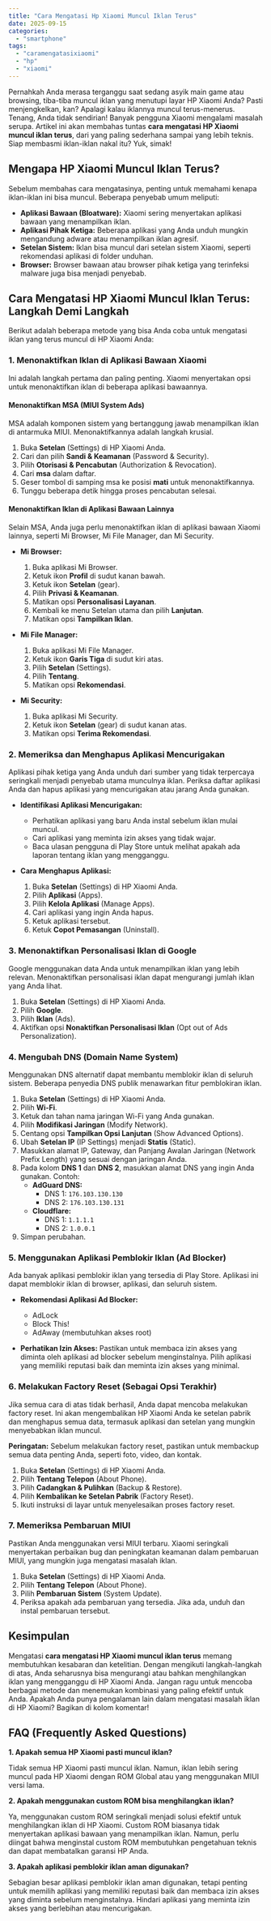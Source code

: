 ```yaml
---
title: "Cara Mengatasi Hp Xiaomi Muncul Iklan Terus"
date: 2025-09-15
categories: 
  - "smartphone"
tags: 
  - "caramengatasixiaomi"
  - "hp"
  - "xiaomi"
---
```


Pernahkah Anda merasa terganggu saat sedang asyik main game atau browsing, tiba-tiba muncul iklan yang menutupi layar HP Xiaomi Anda? Pasti menjengkelkan, kan? Apalagi kalau iklannya muncul terus-menerus. Tenang, Anda tidak sendirian! Banyak pengguna Xiaomi mengalami masalah serupa. Artikel ini akan membahas tuntas **cara mengatasi HP Xiaomi muncul iklan terus**, dari yang paling sederhana sampai yang lebih teknis. Siap membasmi iklan-iklan nakal itu? Yuk, simak!

## Mengapa HP Xiaomi Muncul Iklan Terus?

Sebelum membahas cara mengatasinya, penting untuk memahami kenapa iklan-iklan ini bisa muncul. Beberapa penyebab umum meliputi:

- **Aplikasi Bawaan (Bloatware):** Xiaomi sering menyertakan aplikasi bawaan yang menampilkan iklan.
- **Aplikasi Pihak Ketiga:** Beberapa aplikasi yang Anda unduh mungkin mengandung adware atau menampilkan iklan agresif.
- **Setelan Sistem:** Iklan bisa muncul dari setelan sistem Xiaomi, seperti rekomendasi aplikasi di folder unduhan.
- **Browser:** Browser bawaan atau browser pihak ketiga yang terinfeksi malware juga bisa menjadi penyebab.

## Cara Mengatasi HP Xiaomi Muncul Iklan Terus: Langkah Demi Langkah

Berikut adalah beberapa metode yang bisa Anda coba untuk mengatasi iklan yang terus muncul di HP Xiaomi Anda:

### 1\. Menonaktifkan Iklan di Aplikasi Bawaan Xiaomi

Ini adalah langkah pertama dan paling penting. Xiaomi menyertakan opsi untuk menonaktifkan iklan di beberapa aplikasi bawaannya.

#### Menonaktifkan MSA (MIUI System Ads)

MSA adalah komponen sistem yang bertanggung jawab menampilkan iklan di antarmuka MIUI. Menonaktifkannya adalah langkah krusial.

1. Buka **Setelan** (Settings) di HP Xiaomi Anda.
2. Cari dan pilih **Sandi & Keamanan** (Password & Security).
3. Pilih **Otorisasi & Pencabutan** (Authorization & Revocation).
4. Cari **msa** dalam daftar.
5. Geser tombol di samping msa ke posisi **mati** untuk menonaktifkannya.
6. Tunggu beberapa detik hingga proses pencabutan selesai.

#### Menonaktifkan Iklan di Aplikasi Bawaan Lainnya

Selain MSA, Anda juga perlu menonaktifkan iklan di aplikasi bawaan Xiaomi lainnya, seperti Mi Browser, Mi File Manager, dan Mi Security.

- **Mi Browser:**
    
    1. Buka aplikasi Mi Browser.
    2. Ketuk ikon **Profil** di sudut kanan bawah.
    3. Ketuk ikon **Setelan** (gear).
    4. Pilih **Privasi & Keamanan**.
    5. Matikan opsi **Personalisasi Layanan**.
    6. Kembali ke menu Setelan utama dan pilih **Lanjutan**.
    7. Matikan opsi **Tampilkan Iklan**.
- **Mi File Manager:**
    
    1. Buka aplikasi Mi File Manager.
    2. Ketuk ikon **Garis Tiga** di sudut kiri atas.
    3. Pilih **Setelan** (Settings).
    4. Pilih **Tentang**.
    5. Matikan opsi **Rekomendasi**.
- **Mi Security:**
    
    1. Buka aplikasi Mi Security.
    2. Ketuk ikon **Setelan** (gear) di sudut kanan atas.
    3. Matikan opsi **Terima Rekomendasi**.

### 2\. Memeriksa dan Menghapus Aplikasi Mencurigakan

Aplikasi pihak ketiga yang Anda unduh dari sumber yang tidak terpercaya seringkali menjadi penyebab utama munculnya iklan. Periksa daftar aplikasi Anda dan hapus aplikasi yang mencurigakan atau jarang Anda gunakan.

- **Identifikasi Aplikasi Mencurigakan:**
    
    - Perhatikan aplikasi yang baru Anda instal sebelum iklan mulai muncul.
    - Cari aplikasi yang meminta izin akses yang tidak wajar.
    - Baca ulasan pengguna di Play Store untuk melihat apakah ada laporan tentang iklan yang mengganggu.
- **Cara Menghapus Aplikasi:**
    
    1. Buka **Setelan** (Settings) di HP Xiaomi Anda.
    2. Pilih **Aplikasi** (Apps).
    3. Pilih **Kelola Aplikasi** (Manage Apps).
    4. Cari aplikasi yang ingin Anda hapus.
    5. Ketuk aplikasi tersebut.
    6. Ketuk **Copot Pemasangan** (Uninstall).

### 3\. Menonaktifkan Personalisasi Iklan di Google

Google menggunakan data Anda untuk menampilkan iklan yang lebih relevan. Menonaktifkan personalisasi iklan dapat mengurangi jumlah iklan yang Anda lihat.

1. Buka **Setelan** (Settings) di HP Xiaomi Anda.
2. Pilih **Google**.
3. Pilih **Iklan** (Ads).
4. Aktifkan opsi **Nonaktifkan Personalisasi Iklan** (Opt out of Ads Personalization).

### 4\. Mengubah DNS (Domain Name System)

Menggunakan DNS alternatif dapat membantu memblokir iklan di seluruh sistem. Beberapa penyedia DNS publik menawarkan fitur pemblokiran iklan.

1. Buka **Setelan** (Settings) di HP Xiaomi Anda.
2. Pilih **Wi-Fi**.
3. Ketuk dan tahan nama jaringan Wi-Fi yang Anda gunakan.
4. Pilih **Modifikasi Jaringan** (Modify Network).
5. Centang opsi **Tampilkan Opsi Lanjutan** (Show Advanced Options).
6. Ubah **Setelan IP** (IP Settings) menjadi **Statis** (Static).
7. Masukkan alamat IP, Gateway, dan Panjang Awalan Jaringan (Network Prefix Length) yang sesuai dengan jaringan Anda.
8. Pada kolom **DNS 1** dan **DNS 2**, masukkan alamat DNS yang ingin Anda gunakan. Contoh:
    - **AdGuard DNS:**
        - DNS 1: `176.103.130.130`
        - DNS 2: `176.103.130.131`
    - **Cloudflare:**
        - DNS 1: `1.1.1.1`
        - DNS 2: `1.0.0.1`
9. Simpan perubahan.

### 5\. Menggunakan Aplikasi Pemblokir Iklan (Ad Blocker)

Ada banyak aplikasi pemblokir iklan yang tersedia di Play Store. Aplikasi ini dapat memblokir iklan di browser, aplikasi, dan seluruh sistem.

- **Rekomendasi Aplikasi Ad Blocker:**
    
    - AdLock
    - Block This!
    - AdAway (membutuhkan akses root)
- **Perhatikan Izin Akses:** Pastikan untuk membaca izin akses yang diminta oleh aplikasi ad blocker sebelum menginstalnya. Pilih aplikasi yang memiliki reputasi baik dan meminta izin akses yang minimal.
    

### 6\. Melakukan Factory Reset (Sebagai Opsi Terakhir)

Jika semua cara di atas tidak berhasil, Anda dapat mencoba melakukan factory reset. Ini akan mengembalikan HP Xiaomi Anda ke setelan pabrik dan menghapus semua data, termasuk aplikasi dan setelan yang mungkin menyebabkan iklan muncul.

**Peringatan:** Sebelum melakukan factory reset, pastikan untuk membackup semua data penting Anda, seperti foto, video, dan kontak.

1. Buka **Setelan** (Settings) di HP Xiaomi Anda.
2. Pilih **Tentang Telepon** (About Phone).
3. Pilih **Cadangkan & Pulihkan** (Backup & Restore).
4. Pilih **Kembalikan ke Setelan Pabrik** (Factory Reset).
5. Ikuti instruksi di layar untuk menyelesaikan proses factory reset.

### 7\. Memeriksa Pembaruan MIUI

Pastikan Anda menggunakan versi MIUI terbaru. Xiaomi seringkali menyertakan perbaikan bug dan peningkatan keamanan dalam pembaruan MIUI, yang mungkin juga mengatasi masalah iklan.

1. Buka **Setelan** (Settings) di HP Xiaomi Anda.
2. Pilih **Tentang Telepon** (About Phone).
3. Pilih **Pembaruan Sistem** (System Update).
4. Periksa apakah ada pembaruan yang tersedia. Jika ada, unduh dan instal pembaruan tersebut.

## Kesimpulan

Mengatasi **cara mengatasi HP Xiaomi muncul iklan terus** memang membutuhkan kesabaran dan ketelitian. Dengan mengikuti langkah-langkah di atas, Anda seharusnya bisa mengurangi atau bahkan menghilangkan iklan yang mengganggu di HP Xiaomi Anda. Jangan ragu untuk mencoba berbagai metode dan menemukan kombinasi yang paling efektif untuk Anda. Apakah Anda punya pengalaman lain dalam mengatasi masalah iklan di HP Xiaomi? Bagikan di kolom komentar!

## FAQ (Frequently Asked Questions)

**1\. Apakah semua HP Xiaomi pasti muncul iklan?**

Tidak semua HP Xiaomi pasti muncul iklan. Namun, iklan lebih sering muncul pada HP Xiaomi dengan ROM Global atau yang menggunakan MIUI versi lama.

**2\. Apakah menggunakan custom ROM bisa menghilangkan iklan?**

Ya, menggunakan custom ROM seringkali menjadi solusi efektif untuk menghilangkan iklan di HP Xiaomi. Custom ROM biasanya tidak menyertakan aplikasi bawaan yang menampilkan iklan. Namun, perlu diingat bahwa menginstal custom ROM membutuhkan pengetahuan teknis dan dapat membatalkan garansi HP Anda.

**3\. Apakah aplikasi pemblokir iklan aman digunakan?**

Sebagian besar aplikasi pemblokir iklan aman digunakan, tetapi penting untuk memilih aplikasi yang memiliki reputasi baik dan membaca izin akses yang diminta sebelum menginstalnya. Hindari aplikasi yang meminta izin akses yang berlebihan atau mencurigakan.
